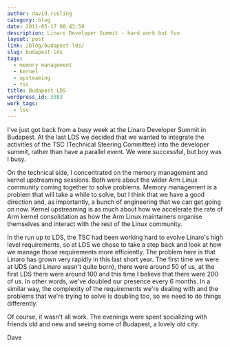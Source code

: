 ```yaml
---
author: david.rusling
category: blog
date: 2011-05-17 08:43:59
description: Linaro Developer Summit - hard work but fun
layout: post
link: /blog/budapest-lds/
slug: budapest-lds
tags:
  - memory management
  - kernel
  - upsteaming
  - tsc
title: Budapest LDS
wordpress_id: 3383
work_tags:
  - tsc
---
```


I've just got back from a busy week at the Linaro Developer Summit in Budapest. At the last LDS we decided that we wanted to integrate the activities of the TSC (Technical Steering Committee) into the developer summit, rather than have a parallel event. We were successful, but boy was I busy.

On the technical side, I concentrated on the memory management and kernel upstreaming sessions. Both were about the wider Arm Linux community coming together to solve problems. Memory management is a problem that will take a while to solve, but I think that we have a good direction and, as importantly, a bunch of engineering that we can get going on now. Kernel upstreaming is as much about how we accelerate the rate of Arm kernel consolidation as how the Arm Linux maintainers organise themselves and interact with the rest of the Linux community.

In the run up to LDS, the TSC had been working hard to evolve Linaro's high level requirements, so at LDS we chose to take a step back and look at how we manage those requirements more efficiently. The problem here is that Linaro has grown very rapidly in this last short year. The first time we were at UDS (and Linaro wasn't quite born), there were around 50 of us, at the first LDS there were around 100 and this time I believe that there were 200 of us. In other words, we've doubled our presence every 6 months. In a similar way, the complexity of the requirements we're dealing with and the problems that we're trying to solve is doubling too, so we need to do things differently.

Of course, it wasn't all work. The evenings were spent socializing with friends old and new and seeing some of Budapest, a lovely old city.

Dave
